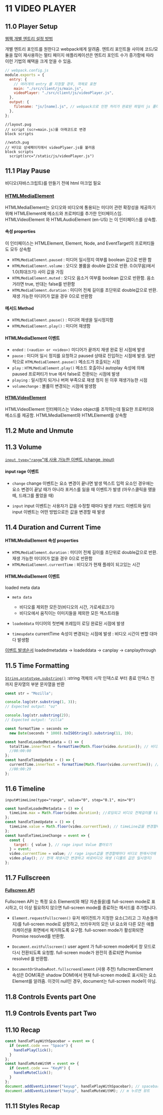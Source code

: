 # 11 VIDEO PLAYER

## 11.0 Player Setup

[웹팩 개별 엔트리 설정 방법](https://webpack.kr/concepts/entry-points/#separate-app-and-vendor-entries)

개별 엔트리 포인트를 원한다고 webpack에게 알려줌.
엔트리 포인트들 사이에 코드/모듈을 많이 재사용하는 멀티 페이지 애플리케이션은 엔트리 포인트 수가 증가함에 따라 이런 기법의 혜택을 크게 얻을 수 있음.

```js
// webpack.config.js
module.exports = {
  entry: {
    // 여러개의 entry 를 지정할 경우, 객체로 표현
    main: "./src/client/js/main.js",
    videoPlayer: "./src/client/js/videoPlayer.js",
  },
  output: {
    filename: "js/[name].js", // webpack으로 인한 처리가 완료된 파일이 js 폴더에 main.js 와 videoPlayer.js으로 생성됨
  },
};
```

```pug
//layout.pug
// script (scr=main.js)를 아래코드로 변경
block scripts

//watch.pug
// 비디오 상세페이지에서 videoPlyaer.js를 불러옴
block scripts
  script(src="/static/js/videoPlayer.js")
```

## 11.1 Play Pause

비디오(자바스크립트)를 만들기 전에 html 마크업 필요

### [HTMLMediaElement](https://developer.mozilla.org/ko/docs/Web/API/HTMLMediaElement)

HTMLMediaElement는 오디오와 비디오에 통용되는 미디어 관련 확장성을 제공하기 위해 HTMLElement에 메소드와 프로퍼티를 추가한 인터페이스임.
HTMLVideoElement 와 HTMLAudioElement (en-US) 는 이 인터페이스를 상속함.

#### 속성 properties

이 인터페이스는 HTMLElement, Element, Node, and EventTarget의 프로퍼티들도 모두 상속함

- `HTMLMediaElement.paused` : 미디어 일시정지 여부를 boolean 값으로 반환 함
- `HTMLMediaElement.volume` : 오디오 볼륨을 double 값으로 반환. 0.0(무음)에서 1.0(최대크기) 사이 값을 가짐
- `HTMLMediaElement.muted` : 오디오 음소거 여부를 boolean 값으로 반환함. 음소거라면 true, 반대는 false를 반환함
- `HTMLMediaElement.duration` : 미디어 전체 길이를 초단위로 double값으로 반환. 재생 가능한 미디어가 없을 경우 0으로 반환함

#### 메서드 Method

- `HTMLMediaElement.pause()` : 미디어 재생을 일시정지함
- `HTMLMediaElement.play()` : 미디어 재생함

#### HTMLMediaElement 이벤트

- `ended` : `(<audio> or <video>)` 미디어가 끝까지 재생 완료 된 시점에 발생
- `pause` : 미디어 일시 정지를 요청하고 paused 상태로 진입하는 시점에 발생. 일반적으로 `HTMLMediaElement.pause()` 메소드가 호출되는 시점
- `play` : `HTMLMediaElement.play()` 메소드 호출이나 autoplay 속성에 의해 paused 프로퍼티가 true 에서 false로 전환되는 시점에 발생
- `playing` : 일시정지 되거나 버퍼 부족으로 재생 정지 된 이후 재생가능한 시점
- `volumechange` : 볼륨이 변경되는 시점에 발생함

#### [HTMLVideoElement](https://developer.mozilla.org/ko/docs/Web/API/HTMLVideoElement)

HTMLVideoElement 인터페이스는 Video object를 조작하는데 필요한 프로퍼티와 메소드를 제공함.
HTMLMediaElement와 HTMLElement를 상속함

## 11.2 Mute and Unmute

## 11.3 Volume

[`input type="range`"에 사용 가능한 이벤트 (change, input)](https://developer.mozilla.org/en-US/docs/Web/HTML/Element/input/range)

#### input rage 이벤트

- `change`
  change 이벤트는 요소 변경이 끝나면 발생
  텍스트 입력 요소인 경우에는 요소 변경이 끝날 때가 아니라 포커스를 잃을 때 이벤트가 발생
  (마우스클릭을 똈을 떼, 드래그를 풀었을 때)

- `input`
  input 이벤트는 사용자가 값을 수정할 때마다 발생
  키보드 이벤트와 달리 input 이벤트는 어떤 방법으로든 값을 변경할 때 발생

## 11.4 Duration and Current Time

#### HTMLMediaElement 속성 properties

- `HTMLMediaElement.duration` : 미디어 전체 길이를 초단위로 double값으로 반환. 재생 가능한 미디어가 없을 경우 0으로 반환함
- `HTMLMediaElement.currentTime` : 비디오가 현재 플레이 되고있는 시간

#### HTMLMediaElement 이벤트

loaded meta data

- `meta data`

  - 비디오를 제외한 모든것(비디오의 시간, 가로세로크기)
  - 비디오에서 움직이는 이미지들을 제외한 모든 엑스트라들

- `loadeddata`
  미디어의 첫번째 프레임이 로딩 완료된 시점에 발생

- `timeupdate`
  currentTime 속성이 변경되는 시점에 발생 : 비디오 시간이 변할 대마다 발생함

[이벤트 발생순서](https://developer.mozilla.org/ko/docs/Web/API/HTMLMediaElement#%EC%9D%B4%EB%B2%A4%ED%8A%B8)
loadedmetadata -> loadeddata -> canplay -> canplaythrough

## 11.5 Time Formatting

[`String.prototype.substring()`](https://developer.mozilla.org/ko/docs/Web/JavaScript/Reference/Global_Objects/String/substring) :string 객체의 시작 인덱스로 부터 종료 인덱스 전 까지 문자열의 부분 문자열을 반환

```js
const str = "Mozilla";

console.log(str.substring(1, 3));
// Expected output: "oz"

console.log(str.substring(2));
// Expected output: "zilla"
```

```js
const formatTime = seconds =>
  new Date(seconds * 1000).toISOString().substring(11, 19);

const handleLoadedMetadata = () => {
  totalTime.innerText = formatTime(Math.floor(video.duration)); // 비디오의 전체길이
  //00:00:00
};
const handleTimeUpdate = () => {
  currentTime.innerText = formatTime(Math.floor(video.currentTime)); // 비디오의 현재 플레이되고있는 시간
  //00:00:29
};
```

## 11.6 Timeline

```pug
input#timeLine(type="range", value="0", step="0.1", min="0")
```

```js
const handleLoadedMetadata = () => {
  timeLine.max = Math.floor(video.duration); //로딩되고 비디오 전체길이를 timeLine 최댓값으로 적용
};
const handleTimeUpdate = () => {
  timeLine.value = Math.floor(video.currentTime); // timeLine값을 변경할때 알맞게 비디오 현재시간을 변경
};
const handleTimeLineChange = event => {
  const {
    target: { value }, // rage input Value 뽑아오기
  } = event;
  video.currentTime = value; // rage input값을 변경할때마다 비디오 현재시각에 맞추어 현재 재생시간을 변경
  video.play(); // 현재 재생시간 변경하고 바로비디오 재생 (디폴트 값은 일시정지)
};
```

## 11.7 Fullscreen

#### [Fullscreen API](https://developer.mozilla.org/ko/docs/Web/API/Fullscreen_API)

Fullscreen API 는 특정 요소 Element(와 해당 자손들을)를 full-screen mode로 표시하고, 더 이상 필요하지 않으면 full-screen mode를 종료하는 메서드를 추가합니다.

- `Element.requestFullscreen()`
  유저 에이전트가 지정한 요소(그리고 그 자손들까지)를 full-screen mode로 설정하고, 브라우저의 모든 UI 요소와 다른 모든 애플리케이션을 화면에서 제거하도록 요구함.
  full-screen mode가 활성화되면 Promise resolved를 반환함.

- `Document.exitFullscreen()`
  user agent 가 full-screen mode에서 창 모드로 다시 전환되도록 요청함.
  full-screen mode가 완전히 종료되면 Promise resolved 를 반환함.

- `DocumentOrShadowRoot.fullscreenElement` (사용 추천)
  fullscreenElement 속성은 DOM(혹은 shadow DOM)에서 현재 full-screen mode로 표시되는 요소Element를 알려줌. 이것이 null인 경우, document는 full-screen mode이 아님.

## 11.8 Controls Events part One

## 11.9 Controls Events part Two

## 11.10 Recap

```js
const handlePlayWithSpacebar = event => {
  if (event.code === "Space") {
    handlePlayClick();
  }
};
const handleMuteWithM = event => {
  if (event.code === "KeyM") {
    handleMuteClick();
  }
};
document.addEventListener("keyup", handlePlayWithSpacebar); // spacebar 누르면 재생정지
document.addEventListener("keyup", handleMuteWithM); // m 누르면 뮤트
```

## 11.11 Styles Recap

